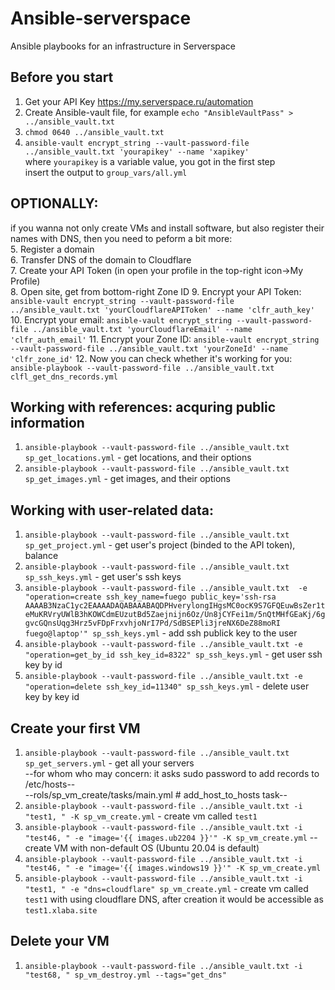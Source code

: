 # Ansible-serverspace
Ansible playbooks for an infrastructure in Serverspace  

## Before you start
1. Get your API Key https://my.serverspace.ru/automation  
2. Create Ansible-vault file, for example `echo "AnsibleVaultPass" > ../ansible_vault.txt`  
3. `chmod 0640 ../ansible_vault.txt`
4. `ansible-vault encrypt_string --vault-password-file ../ansible_vault.txt 'yourapikey' --name 'xapikey'`  
where `yourapikey` is a variable value, you got in the first step  
insert the output to `group_vars/all.yml`  
  
## OPTIONALLY:  
if you wanna not only create VMs and install software, but also register their names with DNS, then you need to peform a bit more:  
5. Register a domain  
6. Transfer DNS of the domain to Cloudflare  
7. Create your API Token (in open your profile in the top-right icon->My Profile)  
8. Open site, get from bottom-right Zone ID
9. Encrypt your API Token:  
`ansible-vault encrypt_string --vault-password-file ../ansible_vault.txt 'yourCloudflareAPIToken' --name 'clfr_auth_key'`
10. Encrypt your email:
`ansible-vault encrypt_string --vault-password-file ../ansible_vault.txt 'yourCloudflareEmail' --name 'clfr_auth_email'`
11. Encrypt your Zone ID:
`ansible-vault encrypt_string --vault-password-file ../ansible_vault.txt 'yourZoneId' --name 'clfr_zone_id'`
12. Now you can check whether it's working for you:
`ansible-playbook --vault-password-file ../ansible_vault.txt clfl_get_dns_records.yml`

  
## Working with references: acquring public information
1. `ansible-playbook --vault-password-file ../ansible_vault.txt sp_get_locations.yml` - get locations, and their options  
2. `ansible-playbook --vault-password-file ../ansible_vault.txt sp_get_images.yml`    - get images, and their options  
## Working with user-related data:
1. `ansible-playbook --vault-password-file ../ansible_vault.txt sp_get_project.yml`   - get user's project (binded to the API token), balance   
2. `ansible-playbook --vault-password-file ../ansible_vault.txt sp_ssh_keys.yml`      - get user's ssh keys  
3. `ansible-playbook --vault-password-file ../ansible_vault.txt  -e "operation=create ssh_key_name=fuego public_key='ssh-rsa AAAAB3NzaC1yc2EAAAADAQABAAABAQDPHverylongIHgsMC0ocK9S7GFQEuwBsZer1teMuKRVryUWlB3hKOWCdmEUzutBd5Zaejnijn6Oz/Un8jCYFei1m/5nQtMHfGEaKj/6ggvcGQnsUqg3Hrz5vFDpFrxvhjoNrI7Pd/SdBSEPli3jreNX6DeZ88moRI fuego@laptop'" sp_ssh_keys.yml` - add ssh publick key to the user    
4. `ansible-playbook --vault-password-file ../ansible_vault.txt -e "operation=get_by_id ssh_key_id=8322" sp_ssh_keys.yml` - get user ssh key by id  
5. `ansible-playbook --vault-password-file ../ansible_vault.txt -e "operation=delete ssh_key_id=11340" sp_ssh_keys.yml` - delete user key by key id  
##  
  
## Create your first VM
1. `ansible-playbook --vault-password-file ../ansible_vault.txt sp_get_servers.yml` - get all your servers  
--for whom who may concern: it asks sudo password to add records to /etc/hosts--  
--rols/sp_vm_create/tasks/main.yml # add_host_to_hosts task--  
2. `ansible-playbook --vault-password-file ../ansible_vault.txt -i "test1, " -K sp_vm_create.yml` - create vm called `test1`  
3. `ansible-playbook --vault-password-file ../ansible_vault.txt -i "test46, " -e "image='{{ images.ub2204 }}'" -K sp_vm_create.yml` -- create VM with non-default OS (Ubuntu 20.04 is default)  
4. `ansible-playbook --vault-password-file ../ansible_vault.txt -i "test46, " -e "image='{{ images.windows19 }}'" -K sp_vm_create.yml` 
5. `ansible-playbook --vault-password-file ../ansible_vault.txt -i "test1, " -e "dns=cloudflare" sp_vm_create.yml` - create vm called `test1` with using cloudflare DNS, after creation it would be accessible as `test1.xlaba.site`  
  
## Delete your VM
1. `ansible-playbook --vault-password-file ../ansible_vault.txt -i "test68, " sp_vm_destroy.yml --tags="get_dns"`